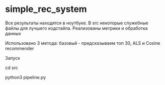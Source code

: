 # simple_rec_system

Все результаты находятся в ноутбуке. В src некоторые служебные файлы для лучшего кодстайла. Реализованы метрики и обработка данных

Использовано 3 метода: базовый - предсказываем топ 30, ALS и Cosine recommender

Запуск 

cd src

python3 pipeline.py
